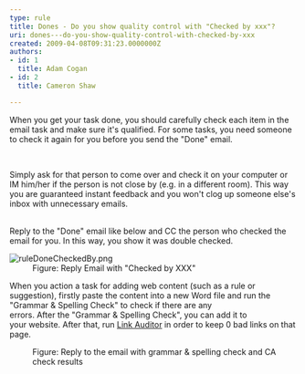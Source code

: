 ```yaml
---
type: rule
title: Dones - Do you show quality control with "Checked by xxx"?
uri: dones---do-you-show-quality-control-with-checked-by-xxx
created: 2009-04-08T09:31:23.0000000Z
authors:
- id: 1
  title: Adam Cogan
- id: 2
  title: Cameron Shaw

---
```




<span class='intro'> ​​When you get your task done, you should carefully check each item in the email task and make sure it's qualified.&#160;For&#160;some tasks,&#160;you need someone to check it again for you before you send&#160;the &quot;Done​&quot;&#160;email.&#160;&#160;<br><div><br></div> </span>

Simply ask for that person to come over and check it on your computer or IM him/her if the person is not close by (e.g. in a&#160;different room).&#160;This way you are guaranteed instant feedback and you won't clog up someone else's inbox with unnecessary emails.&#160;<div> 
   <br>Reply to&#160;the &quot;Done&quot; email like below and CC&#160;the person who checked the email for you. In this way, you show it was double checked. <dl class="goodImage"><dt> <img alt="ruleDoneCheckedBy.png" src="/PublishingImages/ruleDoneCheckedBy.png" /> </dt><dd>Figure&#58; Reply Email with &quot;Checked by XXX&quot; &#160;</dd></dl><p class="ssw15-rteElement-P">When you&#160;action a task for&#160;adding web content (such as&#160;a&#160;rule or suggestion),&#160;firstly&#160;paste the content into a new Word file&#160;and run the &quot;Grammar&#160;&amp; Spelling Check&quot; to check if there are&#160;any errors.&#160;After&#160;the&#160;&quot;Grammar &amp; Spelling Check&quot;, you can add it to your&#160;website. After that, run <a href="http&#58;//sswlinkauditor.com/">Link Auditor</a>&#160;in order to keep&#160;0 bad links on that page.<br></p></div><dl class="image"><dt><img src="/PublishingImages/SpellAndLinkCheck.jpg" alt="" /></dt><dd>Figure&#58; Reply to the&#160;email with grammar &amp; spelling check and CA check&#160;results<br></dd></dl>


